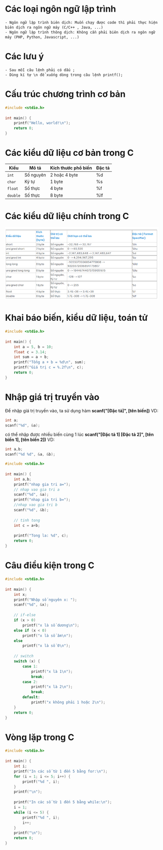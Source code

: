 # Các loại ngôn ngữ lập trình
    - Ngôn ngữ lập trình biên dịch: Muốn chạy được code thì phải thực hiện biên dịch ra ngôn ngữ máy (C/C++ , Java, ...)
    - Ngôn ngữ lập trình thông dịch: Không cần phải biên dịch ra ngôn ngữ máy (PHP, Python, Javascript, ...)



# Các lưu ý
    - Sau mỗi câu lệnh phải có dấu ;
    - Dùng kí tự \n để xuống dòng trong câu lệnh printf();

# Cấu trúc chương trình cơ bản

```c
#include <stdio.h>

int main() {
    printf("Hello, world!\n");
    return 0;
}
```

# Các kiểu dữ liệu cơ bản trong C

| Kiểu     | Mô tả                 | Kích thước phổ biến |Đặc tả|
| -------- | --------------------- | ------------------- |------|
| `int`    | Số nguyên             | 2 hoặc 4 byte       |%d    |
| `char`   | Ký tự                 | 1 byte              |%s    |
| `float`  | Số thực               | 4 byte              |%f    |
| `double` | Số thực               | 8 byte              |%lf   |




# Các kiểu dữ liệu chính trong C

![alt text](image.png)




# Khai báo biến, kiểu dữ liệu, toán tử



```c
#include <stdio.h>

int main() {
    int a = 5, b = 10;
    float c = 3.14;
    int sum = a + b;
    printf("Tổng a + b = %d\n", sum);
    printf("Giá trị c = %.2f\n", c);
    return 0;
}
```

# Nhập giá trị truyền vào

Để nhập giá trị truyền vào, ta sử dụng hàm <b>scanf("[Đặc tả]", [tên biến])</b>
VD: 
```c
int a;
scanf("%d", &a);
```


có thể nhập được nhiều biến cùng 1 lúc <b>scanf("[Đặc tả 1] [Đặc tả 2]", [tên biến 1], [tên biến 2])</b>
VD: 
```c
int a,b;
scanf("%d %d", &a, &b);
```

```c
#include <stdio.h>

int main() {
    int a,b;
    printf("nhap gia tri a=");
    // nhap vao gia tri a
    scanf("%d", &a);
    printf("nhap gia tri b=");
    //nhap vao gia tri b
    scanf("%d", &b);

    // tinh tong
    int c = a+b;

    printf("Tong la: %d", c);
    return 0;
}

```


# Câu điều kiện trong C

```c
#include <stdio.h>

int main() {
    int x;
    printf("Nhập số nguyên x: ");
    scanf("%d", &x);

    // if-else
    if (x > 0)
        printf("x là số dương\n");
    else if (x < 0)
        printf("x là số âm\n");
    else
        printf("x là số 0\n");

    // switch
    switch (x) {
        case 1:
            printf("x là 1\n");
            break;
        case 2:
            printf("x là 2\n");
            break;
        default:
            printf("x không phải 1 hoặc 2\n");
    }
    return 0;
}
```


# Vòng lặp trong C

```c
#include <stdio.h>

int main() {
    int i;
    printf("In các số từ 1 đến 5 bằng for:\n");
    for (i = 1; i <= 5; i++) {
        printf("%d ", i);
    }
    printf("\n");

    printf("In các số từ 1 đến 5 bằng while:\n");
    i = 1;
    while (i <= 5) {
        printf("%d ", i);
        i++;
    }
    printf("\n");
    return 0;
}
```